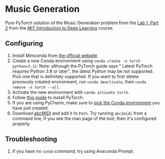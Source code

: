 # Music Generation

Pure PyTorch solution of the Music Generation problem from
the [Lab 1, Part 2](https://github.com/aamini/introtodeeplearning/blob/2023/lab1/Part2_Music_Generation.ipynb) from
the [MIT Introduction to Deep Learning](http://introtodeeplearning.com/) course.

## Configuring

1. Install Miniconda from [the official website](https://docs.conda.io/projects/miniconda/en/latest/).
2. Create a new Conda environment using `conda create -n torch python=3.12`. Note: although the PyTorch guide says "
   Latest PyTorch requires Python 3.8 or later", the latest Python may be not supported. Pick one that is definitely
   supported. If you want to first delete previously created
   environment, run `conda deactivate`, then `conda remove -n torch --all`.
3. Activate the new environment with `conda activate torch`.
4. Follow [this guide](https://pytorch.org/get-started/locally/) to install PyTorch.
5. If you are using PyCharm, make sure to [pick the Conda environment](https://stackoverflow.com/a/46133678/1862286) you
   have just created.
6. Download [abcMIDI](https://github.com/giftmischer69/abcMIDI?tab=readme-ov-file) and add it to `Path`. Try
   running `abc2midi` from a command line, if you see the man page of the tool, then it's configured properly.

## Troubleshooting

1. If you have no `conda` command, try using Anaconda Prompt.
